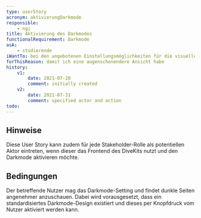 ```yaml
---
type: userStory
acronym: aktivierungDarkmode
responsible:
    - ngi
title: Aktivierung des Darkmodes
functionalRequirement: Darkmode
asA: 
    - studierende
iWantTo: bei den angebotenen Einstellungsmöglichkeiten für die visuelle Ansicht des Frontends den Darkmode aktivieren
forThisReason: damit ich eine augenschonendere Ansicht habe
history:
    v1:
        date: 2021-07-20
        comment: initially created
    v2: 
        date: 2021-07-31
        comment: specified actor and action
todo:
---
```


## Hinweise
Diese User Story kann zudem für jede Stakeholder-Rolle als potentiellen Aktor eintreten, wenn dieser das Frontend des DiveKits nutzt und den Darkmode aktivieren möchte.

## Bedingungen
Der betreffende Nutzer mag das Darkmode-Setting und findet dunkle Seiten angenehmer anzuschauen. Dabei wird vorausgesetzt, dass ein standardisiertes Darkmode-Design existiert und dieses per Knopfdruck vom Nutzer aktiviert werden kann.
